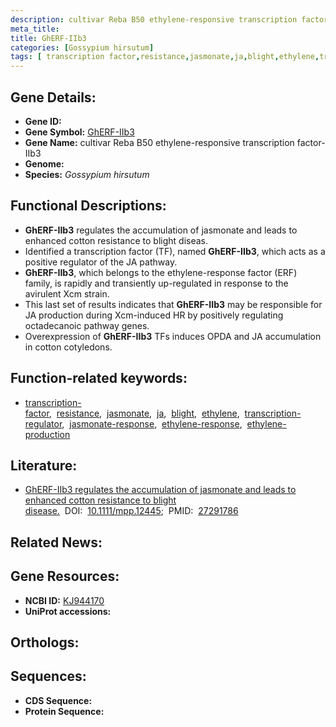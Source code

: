 ```yaml
---
description: cultivar Reba B50 ethylene-responsive transcription factor-IIb3 ; Gossypium hirsutum
meta_title:
title: GhERF-IIb3
categories: [Gossypium hirsutum]
tags: [ transcription factor,resistance,jasmonate,ja,blight,ethylene,transcription regulator,jasmonate response,ethylene response,ethylene production ]
---
```


## Gene Details:
- **Gene ID:** []()
- **Gene Symbol:** <u>GhERF-IIb3</u>
- **Gene Name:** cultivar Reba B50 ethylene-responsive transcription factor-IIb3
- **Genome:** []()
- **Species:** *Gossypium hirsutum*

## Functional Descriptions:
   - **GhERF-IIb3** regulates the accumulation of jasmonate and leads to enhanced cotton resistance to blight diseas.
   - Identified a transcription factor (TF), named **GhERF-IIb3**, which acts as a positive regulator of the JA pathway.
   - **GhERF-IIb3**, which belongs to the ethylene-response factor (ERF) family, is rapidly and transiently up-regulated in response to the avirulent Xcm strain.
   - This last set of results indicates that **GhERF-IIb3** may be responsible for JA production during Xcm-induced HR by positively regulating octadecanoic pathway genes.
   - Overexpression of **GhERF-IIb3** TFs induces OPDA and JA accumulation in cotton cotyledons.

## Function-related keywords:
   - [transcription-factor](/tags/transcription-factor/),&nbsp;&nbsp;[resistance](/tags/resistance/),&nbsp;&nbsp;[jasmonate](/tags/jasmonate/),&nbsp;&nbsp;[ja](/tags/ja/),&nbsp;&nbsp;[blight](/tags/blight/),&nbsp;&nbsp;[ethylene](/tags/ethylene/),&nbsp;&nbsp;[transcription-regulator](/tags/transcription-regulator/),&nbsp;&nbsp;[jasmonate-response](/tags/jasmonate-response/),&nbsp;&nbsp;[ethylene-response](/tags/ethylene-response/),&nbsp;&nbsp;[ethylene-production](/tags/ethylene-production/)

## Literature:
   - [GhERF-IIb3 regulates the accumulation of jasmonate and leads to enhanced cotton resistance to blight disease.](https://doi.org/10.1111/mpp.12445)&nbsp;&nbsp;DOI:&nbsp;&nbsp;[10.1111/mpp.12445](https://doi.org/10.1111/mpp.12445);&nbsp;&nbsp;PMID:&nbsp;&nbsp;[27291786](https://pubmed.ncbi.nlm.nih.gov/27291786/)

## Related News:

## Gene Resources:
- **NCBI ID:**  [KJ944170](https://www.ncbi.nlm.nih.gov/gene/?term=KJ944170)
- **UniProt accessions:**  [](https://www.uniprot.org/uniprotkb//entry)

## Orthologs:

## Sequences:
- **CDS Sequence:**
- **Protein Sequence:**
